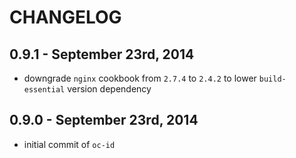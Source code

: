 # CHANGELOG

## 0.9.1 - September 23rd, 2014

- downgrade `nginx` cookbook from `2.7.4` to `2.4.2` to lower `build-essential`
  version dependency

## 0.9.0 - September 23rd, 2014

- initial commit of `oc-id`
